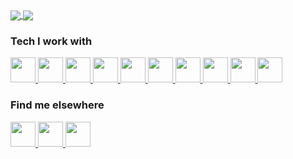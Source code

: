 <a href="https://github.com/willjw3/github-readme-stats">
  <img align="center" src="https://github-readme-stats.vercel.app/api?username=willjw3&show_icons=true&theme=dark&hide_border=true&custom_title=My%20GitHub%20Stats" />
</a>
<a href="https://github.com/willjw3/github-readme-stats">
  <img align="center" src="https://github-readme-stats.vercel.app/api/top-langs/?username=willjw3&langs_count=5&theme=dark&hide_border=true" />
</a>

### Tech I work with

<a href="https://developer.mozilla.org/en-US/docs/Web/JavaScript">
  <img width="40px" height="40px" src="https://img.icons8.com/color/2x/javascript.png" />
</a>
<a href="https://reactjs.org/docs/getting-started.html">
  <img width="40px" height="40px" src="https://img.icons8.com/color/2x/react-native.png" />
</a>
<a href="https://developer.mozilla.org/en-US/docs/Web/HTML">
  <img width="40px" height="40px" src="https://img.icons8.com/color/2x/html-5.png" />
</a>
<a href="https://developer.mozilla.org/en-US/docs/Web/CSS">
  <img width="40px" height="40px" src="https://img.icons8.com/color/2x/css3.png" />
</a>
<a href="https://nodejs.org/en/docs/">
  <img width="40px" height="40px" src="https://img.icons8.com/color/2x/nodejs.png" />
</a>
<a href="https://graphql.org/">
  <img width="40px" height="40px" src="https://img.icons8.com/color/2x/graphql.png" />
</a>
<a href="https://d3js.org/">
  <img width="40px" height="40px" src="https://avatars.githubusercontent.com/u/1562726?s=400&v=4" />
</a>
<a href="https://docs.python.org/3/">
  <img width="40px" height="40px" src="https://img.icons8.com/color/2x/python.png" />
</a>
<a href="https://www.linux.org/">
  <img width="40px" height="40px" src="https://img.icons8.com/color/2x/linux.png" />
</a>
<a href="https://docs.microsoft.com/en-us/azure/?product=featured">
  <img width="40px" height="40px" src="https://img.icons8.com/color/2x/azure-1.png" />
</a>

### Find me elsewhere

<a href="https://stackoverflow.com/users/10262432/will-ward">
  <img width="40px" height="40px" src="https://img.icons8.com/color/2x/stackoverflow.png" />
</a>
<a href="https://www.youtube.com/channel/UCroJckuB_ohjtZUewCv0Ukw?view_as=subscriber">
  <img width="40px" height="40px" src="https://img.icons8.com/fluent/2x/youtube-play.png" />
</a>
<a href="https://www.linkedin.com/in/will-ward-65234a170/">
  <img width="40px" height="40px" src="https://img.icons8.com/color/2x/linkedin.png" />
</a>





<!--
**willjw3/willjw3** is a ✨ _special_ ✨ repository because its `README.md` (this file) appears on your GitHub profile.

Here are some ideas to get you started:

- 🔭 I’m currently working on ...
- 🌱 I’m currently learning ...
- 👯 I’m looking to collaborate on ...
- 🤔 I’m looking for help with ...
- 💬 Ask me about ...
- 📫 How to reach me: ...
- 😄 Pronouns: ...
- ⚡ Fun fact: ...
-->
